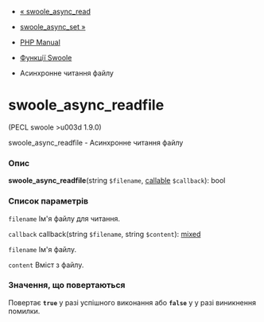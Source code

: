 - [« swoole_async_read](function.swoole-async-read.md)
- [swoole_async_set »](function.swoole-async-set.md)

- [PHP Manual](index.md)
- [Функції Swoole](ref.swoole-funcs.md)
- Асинхронне читання файлу

# swoole_async_readfile

(PECL swoole \>u003d 1.9.0)

swoole_async_readfile - Асинхронне читання файлу

### Опис

**swoole_async_readfile**(string `$filename`,
[callable](language.types.callable.md) `$callback`): bool

### Список параметрів

`filename`
Ім'я файлу для читання.

`callback`
callback(string `$filename`, string `$content`):
[mixed](language.types.declarations.md#language.types.declarations.mixed)

`filename`
Ім'я файлу.

`content`
Вміст з файлу.

### Значення, що повертаються

Повертає **`true`** у разі успішного виконання або **`false`** у
у разі виникнення помилки.
